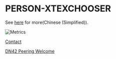  # PERSON-XTEXCHOOSER

See [here](https://xtexx.ml/blog/about/) for more(Chinese (Simplified)).

![Metrics](https://metrics.lecoq.io/xtexChooser?template=classic&isocalendar=1&languages=1&rss=1&notable=1&lines=1&base=header%2C%20activity%2C%20community%2C%20repositories%2C%20metadata&base.indepth=false&base.hireable=false&base.skip=false&isocalendar=false&isocalendar.duration=half-year&languages=false&languages.limit=8&languages.threshold=0%25&languages.other=true&languages.colors=github&languages.sections=most-used&languages.indepth=false&languages.analysis.timeout=15&languages.categories=markup%2C%20programming&languages.recent.categories=markup%2C%20programming&languages.recent.load=300&languages.recent.days=14&lines=false&lines.sections=base&lines.repositories.limit=4&lines.history.limit=5&notable=false&notable.from=organization&notable.repositories=false&notable.indepth=false&notable.types=commit&notable.self=false&rss=false&rss.source=https%3A%2F%2Fxtexx.ml%2Fblog%2Ffeed.xml&rss.limit=2&config.timezone=Asia%2FShanghai)

[Contact](https://xtexx.ml/blog/about/contact)

[DN42 Peering Welcome](https://xtexx.ml/blog/dn42)
